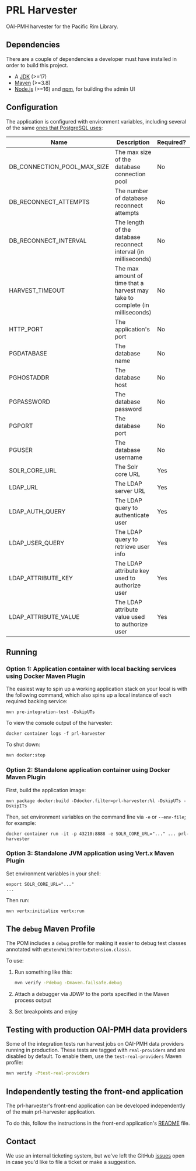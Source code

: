 # PRL Harvester

OAI-PMH harvester for the Pacific Rim Library.

## Dependencies

There are a couple of dependencies a developer must have installed in order to build this project.

* A [JDK](https://adoptium.net/marketplace/) (&gt;=17)
* [Maven](https://maven.apache.org/download.cgi) (&gt;=3.8)
* [Node.js](https://docs.npmjs.com/downloading-and-installing-node-js-and-npm) (&gt;=16) and [npm](https://docs.npmjs.com/downloading-and-installing-node-js-and-npm), for building the admin UI

## Configuration

The application is configured with environment variables, including several of the same [ones that PostgreSQL uses](https://www.postgresql.org/docs/current/libpq-envars.html):

Name | Description | Required? | Default
---|---|---|---
DB_CONNECTION_POOL_MAX_SIZE|The max size of the database connection pool|No|5
DB_RECONNECT_ATTEMPTS|The number of database reconnect attempts|No|2
DB_RECONNECT_INTERVAL|The length of the database reconnect interval (in milliseconds)|No|1000
HARVEST_TIMEOUT|The max amount of time that a harvest may take to complete (in milliseconds)|No|30000
HTTP_PORT|The application's port|No|8888
PGDATABASE|The database name|No|db
PGHOSTADDR|The database host|No|localhost
PGPASSWORD|The database password|No|pass
PGPORT|The database port|No|5432
PGUSER|The database username|No|user
SOLR_CORE_URL|The Solr core URL|Yes|
LDAP_URL|The LDAP server URL|Yes|
LDAP_AUTH_QUERY|The LDAP query to authenticate user|Yes|
LDAP_USER_QUERY|The LDAP query to retrieve user info|Yes|
LDAP_ATTRIBUTE_KEY|The LDAP attribute key used to authorize user|Yes|
LDAP_ATTRIBUTE_VALUE|The LDAP attribute value used to authorize user|Yes|

## Running

### Option 1: Application container with local backing services using Docker Maven Plugin

The easiest way to spin up a working application stack on your local is with the following command, which also spins up a local instance of each required backing service:

    mvn pre-integration-test -DskipUTs

To view the console output of the harvester:

    docker container logs -f prl-harvester

To shut down:

    mvn docker:stop

### Option 2: Standalone application container using Docker Maven Plugin

First, build the application image:

    mvn package docker:build -Ddocker.filter=prl-harvester:%l -DskipUTs -DskipITs

Then, set environment variables on the command line via `-e` or `--env-file`; for example:

    docker container run -it -p 43210:8888 -e SOLR_CORE_URL="..." ... prl-harvester

### Option 3: Standalone JVM application using Vert.x Maven Plugin

Set environment variables in your shell:

    export SOLR_CORE_URL="..."
    ...

Then run:

    mvn vertx:initialize vertx:run

## The `debug` Maven Profile

The POM includes a `debug` profile for making it easier to debug test classes annotated with `@ExtendWith(VertxExtension.class)`.

To use:

1. Run something like this:

    ```bash
    mvn verify -Pdebug -Dmaven.failsafe.debug
    ```

2. Attach a debugger via JDWP to the ports specified in the Maven process output
3. Set breakpoints and enjoy

## Testing with production OAI-PMH data providers

Some of the integration tests run harvest jobs on OAI-PMH data providers running in production. These tests are tagged with `real-providers` and are disabled by default. To enable them, use the `test-real-providers` Maven profile:

```bash
mvn verify -Ptest-real-providers
```

## Independently testing the front-end application

The prl-harvester's front-end application can be developed independently of the main prl-harvester application.

To do this, follow the instructions in the front-end application's [README](src/main/frontend/README.md) file.

## Contact

We use an internal ticketing system, but we've left the GitHub [issues](https://github.com/UCLALibrary/prl-harvester/issues) open in case you'd like to file a ticket or make a suggestion.
